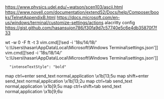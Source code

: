 https://www.physics.udel.edu/~watson/scen103/ascii.html
https://www.novell.com/documentation/extend52/Docs/help/Composer/books/TelnetAppendixB.html
https://docs.microsoft.com/en-us/windows/terminal/customize-settings/actions
alacritty config https://gist.github.com/hasansujon786/f30fa9d7c57740e5c6e4db35870f7f33

wt -w 0 -F ft -t 3
vim.cmd[[!sed -i '18s/14/18/' 'c:\\Users\\hasan\\AppData\\Local\Microsoft\\Windows Terminal\\settings.json']]
vim.cmd[[!sed -i '18s/18/14/' 'c:\\Users\\hasan\\AppData\\Local\Microsoft\\Windows Terminal\\settings.json']]


      "intenseTextStyle": "bold"

map  ctrl+enter      send_text normal,application \x1b[13;5u
map  shift+enter     send_text normal,application \x1b[13;2u
map  ctrl+tab        send_text normal,application \x1b[9;5u
map  ctrl+shift+tab  send_text normal,application \x1b[9;6u

